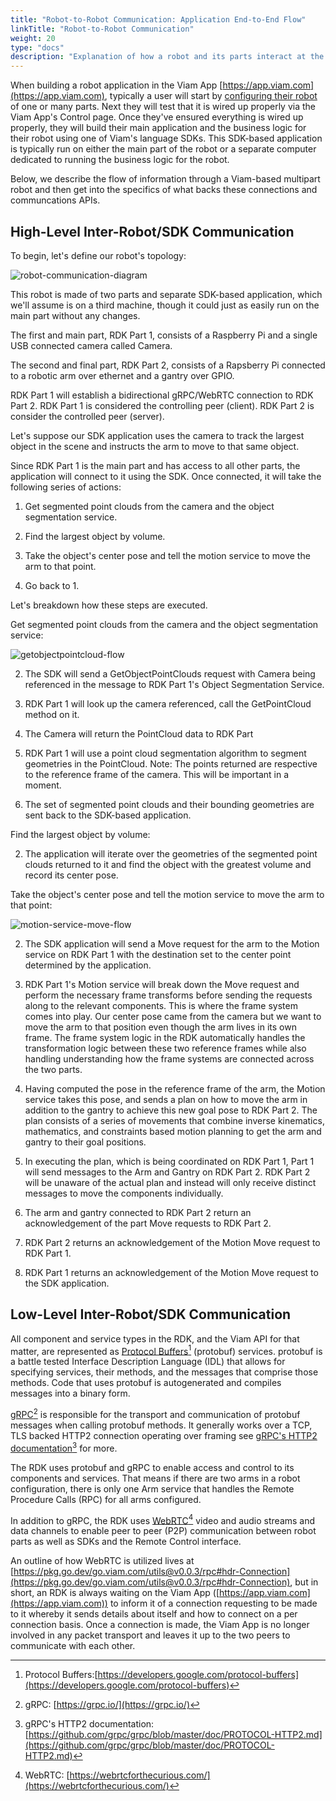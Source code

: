 ```yaml
---
title: "Robot-to-Robot Communication: Application End-to-End Flow"
linkTitle: "Robot-to-Robot Communication"
weight: 20
type: "docs"
description: "Explanation of how a robot and its parts interact at the communication layer."
---
```

When building a robot application in the Viam App [https://app.viam.com](https://app.viam.com), typically a user will start by [configuring their robot](../getting-started/robot-config.md) of one or many parts.
Next they will test that it is wired up properly via the Viam App's Control page.
Once they've ensured everything is wired up properly, they will build their main application and the business logic for their robot using one of Viam's language SDKs.
This SDK-based application is typically run on either the main part of the robot or a separate computer dedicated to running the business logic for the robot.

Below, we describe the flow of information through a Viam-based multipart robot and then get into the specifics of what backs these connections and communcations APIs.

## High-Level Inter-Robot/SDK Communication
To begin, let's define our robot's topology:

![robot-communication-diagram](../../img/robot-communication-diagram.png)

This robot is made of two parts and separate SDK-based application, which we'll assume is on a third machine, though it could just as easily run on the main part without any changes.

The first and main part, RDK Part 1, consists of a Raspberry Pi and a single USB connected camera called Camera.

The second and final part, RDK Part 2, consists of a Rapsberry Pi connected to a robotic arm over ethernet and a gantry over GPIO.

RDK Part 1 will establish a bidirectional gRPC/WebRTC connection to RDK Part 2.
RDK Part 1 is considered the controlling peer (client).
RDK Part 2 is consider the controlled peer (server).

Let's suppose our SDK application uses the camera to track the largest object in the scene and instructs the arm to move to that same object.

Since RDK Part 1 is the main part and has access to all other parts, the application will connect to it using the SDK.
Once connected, it will take the following series of actions:

1. Get segmented point clouds from the camera and the object segmentation service.

1. Find the largest object by volume.

1. Take the object's center pose and tell the motion service to move the arm to that point.

1. Go back to 1.

Let's breakdown how these steps are executed.

Get segmented point clouds from the camera and the object segmentation service:

![getobjectpointcloud-flow](../../img/getobjectpointcloud-flow.png)

2. The SDK will send a GetObjectPointClouds request with Camera being referenced in the message to RDK Part 1's Object Segmentation Service.

2. RDK Part 1 will look up the camera referenced, call the GetPointCloud method on it.

2. The Camera will return the PointCloud data to RDK Part

2. RDK Part 1 will use a point cloud segmentation algorithm to segment geometries in the PointCloud.
Note: The points returned are respective to the reference frame of the camera.
This will be important in a moment.

2. The set of segmented point clouds and their bounding geometries are sent back to the SDK-based application.

Find the largest object by volume:

2. The application will iterate over the geometries of the segmented point clouds returned to it and find the object with the greatest volume and record its center pose.

Take the object's center pose and tell the motion service to move the arm to that point:

![motion-service-move-flow](../../img/motion-service-move-flow.png)

2. The SDK application will send a Move request for the arm to the Motion service on RDK Part 1 with the destination set to the center point determined by the application.

2. RDK Part 1's Motion service will break down the Move request and perform the necessary frame transforms before sending the requests along to the relevant components.
This is where the frame system comes into play.
Our center pose came from the camera but we want to move the arm to that position even though the arm lives in its own frame.
The frame system logic in the RDK automatically handles the transformation logic between these two reference frames while also handling understanding how the frame systems are connected across the two parts.

2. Having computed the pose in the reference frame of the arm, the Motion service takes this pose, and sends a plan on how to move the arm in addition to the gantry to achieve this new goal pose to RDK Part 2.
The plan consists of a series of movements that combine inverse kinematics, mathematics, and constraints based motion planning to get the arm and gantry to their goal positions.

2. In executing the plan, which is being coordinated on RDK Part 1, Part 1 will send messages to the Arm and Gantry on RDK Part 2.
RDK Part 2 will be unaware of the actual plan and instead will only receive distinct messages to move the components individually.

2. The arm and gantry connected to RDK Part 2 return an acknowledgement of the part Move requests to RDK Part 2.

2. RDK Part 2 returns an acknowledgement of the Motion Move request to RDK Part 1.

2. RDK Part 1 returns an acknowledgement of the Motion Move request to the SDK application.

## Low-Level Inter-Robot/SDK Communication
All component and service types in the RDK, and the Viam API for that matter, are represented as [Protocol Buffers](https://developers.google.com/protocol-buffers)[^protobuf] (protobuf) services.
protobuf is a battle tested Interface Description Language (IDL) that allows for specifying services, their methods, and the messages that comprise those methods.
Code that uses protobuf is autogenerated and compiles messages into a binary form.

[^protobuf]:Protocol Buffers:[https://developers.google.com/protocol-buffers](https://developers.google.com/protocol-buffers)

[gRPC](https://grpc.io/)[^grpc] is responsible for the transport and communication of protobuf messages when calling protobuf methods.
It generally works over a TCP, TLS backed HTTP2 connection operating over framing see [gRPC's HTTP2 documentation](https://github.com/grpc/grpc/blob/master/doc/PROTOCOL-HTTP2.md)[^grdoc] for more.

[^grpc]:gRPC: [https://grpc.io/](https://grpc.io/) 
[^grdoc]: gRPC's HTTP2 documentation: [https://github.com/grpc/grpc/blob/master/doc/PROTOCOL-HTTP2.md](https://github.com/grpc/grpc/blob/master/doc/PROTOCOL-HTTP2.md)

The RDK uses protobuf and gRPC to enable access and control to its components and services.
That means if there are two arms in a robot configuration, there is only one Arm service that handles the Remote Procedure Calls (RPC) for all arms configured.

In addition to gRPC, the RDK uses [WebRTC](https://webrtcforthecurious.com/)[^wrtc] video and audio streams and data channels to enable peer to peer (P2P) communication between robot parts as well as SDKs and the Remote Control interface.

[^wrtc]:WebRTC: [https://webrtcforthecurious.com/](https://webrtcforthecurious.com/)

An outline of how WebRTC is utilized lives at [https://pkg.go.dev/go.viam.com/utils@v0.0.3/rpc#hdr-Connection](https://pkg.go.dev/go.viam.com/utils@v0.0.3/rpc#hdr-Connection), but in short, an RDK is always waiting on the Viam App ([https://app.viam.com](https://app.viam.com)) to inform it of a connection requesting to be made to it whereby it sends details about itself and how to connect on a per connection basis.
Once a connection is made, the Viam App is no longer involved in any packet transport and leaves it up to the two peers to communicate with each other.
